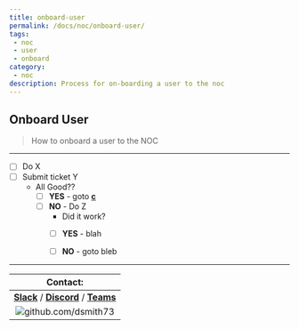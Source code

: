 ```yaml
---
title: onboard-user
permalink: /docs/noc/onboard-user/
tags: 
 - noc
 - user
 - onboard
category: 
 - noc
description: Process for on-boarding a user to the noc
---
```


## Onboard User

> How to onboard a user to the NOC  

---

- [ ] Do X  
- [ ] Submit ticket Y  
  * All Good??
    - [ ] **YES** - goto **[c](a)**
    - [ ] **NO** - Do Z  
       * Did it work?
        - [ ] **YES** - blah  
        - [ ] **NO** - goto bleb  


---

| Contact: |
| :---------: |
| **[Slack](https://101101workspace.slack.com/archives/D012ESWSXHQ "dsmith73 on 101101 workspace")** / **[Discord](https://discord.gg/RmzVNzx)** / **[Teams](https://teams.microsoft.com/l/chat/0/0?users=dsmith73@gmail.com)** |
| ![github.com/dsmith73](https://avatars1.githubusercontent.com/u/44279121?s=60&u=7a933a33b51505f9d6435eeffae1c8156a47dc77&v=4 "github.com/dsmith73") |
